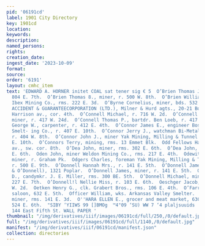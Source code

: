```yaml
---
pid: '06191cd'
label: 1901 City Directory
key: 1901cd
location: 
keywords: 
description: 
named_persons: 
rights: 
creation_date: 
ingest_date: '2023-10-09'
format: 
source: 
order: '6191'
layout: cmhc_item
text: 'EDWARD A. HORNER initet COAL sat tener sig € 5  O’Brien Thomas J., miner, r.
  804 E. 7th.  O’Brien Thomas 8., miner, r. 500 W. 8th.  O’Brien William, shift boss
  Ibex Mining Co., rms. 222 E. 3d.  O’Byrne Cornelius, miner, bds. 532 E. 4th.  OCEAN
  ACCIDENT & GUARANTEECORPORATION (LTD.), Milner & Hurd agts., 20-21 Boston BIk.,
  Harrison av., cor. 4th.  O’Connell Michael, r. 716 W. 2d.  O’Connell Patrick F.,
  miner, r. 417 W. 24d.  O’Connell Thomas P., bartdr. Ben Loeb, r. 417 W. 2d.  O’Connor
  George W., carpenter, r. 412 E. 4th.  O’Connor James E., engineer Boston Gold-Copper
  Smelt- ing Co., r. 407 E. 10th.  O’Connor Jerry J., watchman Bi-Metallic Smelter,
  r. 404 W. 8th.  O’Connor John J., miner Yak Mining, Milling & Tunnel Co., r. 501
  E. 10th.  O’Connors Terry, mining, rms. 13 Emmet Blk.  Odd Fellows Hail, Harrison
  av., sw. cor. 8th.  O’Dea John, miner, rms. 302 E. 6th.  O’Dea John, miner, r. 727
  E. 6th.  Oden John, miner Weldon Mining Co., rms. 217 E. 4th.  Odewitch Antone,
  miner, r. Graham Pk.  Odgers Charles, foreman Yak Mining, Milling & Tunnel Co.,
  r. 500 E. 9th.  O’Donnell Hannah Mrs., r. 141 E. 5th.  O’Donnell James (McMahon
  & O’Donnell), 1321 Poplar.  O’Donnell James, miner, r. 141 E. 5th.  O’Donnell John
  D., candymkr. J. E. Miller, rms. 300 BE. 5th.  O’Donnell Michael, miner, r. rear
  227 E. 7th.  O’Donnell!l Nellie Miss, r. 103 E. 6th.  Oeschger Jacob, lab., r. 600
  W. 2d.  Oetken Henry G., clk. Grabert Bros., rms. 106 E. 4th.  O’Farrell Michael,
  saloon, 632 E. 5th.  Officer William, wks. Arkansas Valley Smelter.  Ogren Albert,
  miner, rms. 141 E. 3d.  O''HARA ELLEN E., grocer and meat market, 630 E. 6th, r.
  524 E. 6th.  "SIBY ‘YIIWS 99 []BMOg  ™4"09 ‘SU) WW 7 ‘4 plaljsuuids  J.J, QUINN,
  144 East Fifth St. WALL PAPER '
thumbnail: "/img/derivatives/iiif/images/06191cd/full/250,/0/default.jpg"
full: "/img/derivatives/iiif/images/06191cd/full/1140,/0/default.jpg"
manifest: "/img/derivatives/iiif/06191cd/manifest.json"
collection: directories
---
```


